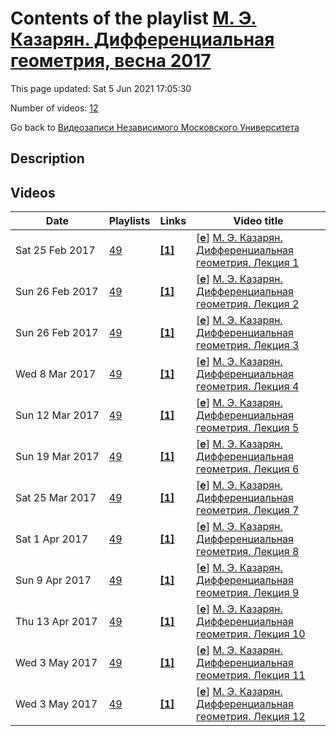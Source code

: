 # Contents of the playlist [М. Э. Казарян. Дифференциальная геометрия, весна 2017](https://www.youtube.com/playlist?list=PLp9ABVh6_x4EjenY_ZjMV-WHw1v8RToXQ)

This page updated: Sat 5 Jun 2021 17:05:30

Number of videos: [12](#videos)

Go back to [Видеозаписи Независимого Московского Университета](../README.md)

## Description



## Videos

|Date|Playlists|Links|Video title|
|---|---|---|---|
| Sat&nbsp;25&nbsp;Feb&nbsp;2017 | [49](../playlists/49 "М. Э. Казарян. Дифференциальная геометрия, весна 2017") | [**[1]**](http://ium.mccme.ru/s17/s17-diffgeom.html) | [[**e**](https://studio.youtube.com/video/DDLNG5oAqOM/edit "Edit")] [М. Э. Казарян. Дифференциальная геометрия. Лекция 1](https://www.youtube.com/watch?v=DDLNG5oAqOM&list=PLp9ABVh6_x4EjenY_ZjMV-WHw1v8RToXQ "Курс НМУ для 2-го курса. 7 февраля 2017 г. 17:30, НМУ 303 (Москва, Большой Власьевский пер., 11) http://ium.mccme.ru/s17/s17-diffgeom.html") |
| Sun&nbsp;26&nbsp;Feb&nbsp;2017 | [49](../playlists/49 "М. Э. Казарян. Дифференциальная геометрия, весна 2017") | [**[1]**](http://ium.mccme.ru/s17/s17-diffgeom.html) | [[**e**](https://studio.youtube.com/video/R1Zg-qOz2n0/edit "Edit")] [М. Э. Казарян. Дифференциальная геометрия. Лекция 2](https://www.youtube.com/watch?v=R1Zg-qOz2n0&list=PLp9ABVh6_x4EjenY_ZjMV-WHw1v8RToXQ "Курс НМУ для 2-го курса. 14 февраля 2017 г. 17:30, НМУ 303 (Москва, Большой Власьевский пер., 11) http://ium.mccme.ru/s17/s17-diffgeom.html") |
| Sun&nbsp;26&nbsp;Feb&nbsp;2017 | [49](../playlists/49 "М. Э. Казарян. Дифференциальная геометрия, весна 2017") | [**[1]**](http://ium.mccme.ru/s17/s17-diffgeom.html) | [[**e**](https://studio.youtube.com/video/Keku7wtajdQ/edit "Edit")] [М. Э. Казарян. Дифференциальная геометрия. Лекция 3](https://www.youtube.com/watch?v=Keku7wtajdQ&list=PLp9ABVh6_x4EjenY_ZjMV-WHw1v8RToXQ "Курс НМУ для 2-го курса. 21 февраля 2017 г. 17:30, НМУ 303 (Москва, Большой Власьевский пер., 11) http://ium.mccme.ru/s17/s17-diffgeom.html") |
| Wed&nbsp;8&nbsp;Mar&nbsp;2017 | [49](../playlists/49 "М. Э. Казарян. Дифференциальная геометрия, весна 2017") | [**[1]**](http://ium.mccme.ru/s17/s17-diffgeom.html) | [[**e**](https://studio.youtube.com/video/ClPOXtwLOnc/edit "Edit")] [М. Э. Казарян. Дифференциальная геометрия. Лекция 4](https://www.youtube.com/watch?v=ClPOXtwLOnc&list=PLp9ABVh6_x4EjenY_ZjMV-WHw1v8RToXQ "Курс НМУ для 2-го курса. 28 февраля 2017 г. 17:30, НМУ 303 (Москва, Большой Власьевский пер., 11) http://ium.mccme.ru/s17/s17-diffgeom.html") |
| Sun&nbsp;12&nbsp;Mar&nbsp;2017 | [49](../playlists/49 "М. Э. Казарян. Дифференциальная геометрия, весна 2017") | [**[1]**](http://ium.mccme.ru/s17/s17-diffgeom.html) | [[**e**](https://studio.youtube.com/video/HggMRle9JQQ/edit "Edit")] [М. Э. Казарян. Дифференциальная геометрия. Лекция 5](https://www.youtube.com/watch?v=HggMRle9JQQ&list=PLp9ABVh6_x4EjenY_ZjMV-WHw1v8RToXQ "Курс НМУ для 2-го курса. 7 марта 2017 г. 17:30, НМУ 303 (Москва, Большой Власьевский пер., 11) http://ium.mccme.ru/s17/s17-diffgeom.html") |
| Sun&nbsp;19&nbsp;Mar&nbsp;2017 | [49](../playlists/49 "М. Э. Казарян. Дифференциальная геометрия, весна 2017") | [**[1]**](http://ium.mccme.ru/s17/s17-diffgeom.html) | [[**e**](https://studio.youtube.com/video/L0CuP26Pfn8/edit "Edit")] [М. Э. Казарян. Дифференциальная геометрия. Лекция 6](https://www.youtube.com/watch?v=L0CuP26Pfn8&list=PLp9ABVh6_x4EjenY_ZjMV-WHw1v8RToXQ "Курс НМУ для 2-го курса. 14 марта 2017 г. 17:30, НМУ 303 (Москва, Большой Власьевский пер., 11) http://ium.mccme.ru/s17/s17-diffgeom.html") |
| Sat&nbsp;25&nbsp;Mar&nbsp;2017 | [49](../playlists/49 "М. Э. Казарян. Дифференциальная геометрия, весна 2017") | [**[1]**](http://ium.mccme.ru/s17/s17-diffgeom.html) | [[**e**](https://studio.youtube.com/video/gcfaCaa9aU8/edit "Edit")] [М. Э. Казарян. Дифференциальная геометрия. Лекция 7](https://www.youtube.com/watch?v=gcfaCaa9aU8&list=PLp9ABVh6_x4EjenY_ZjMV-WHw1v8RToXQ "Курс НМУ для 2-го курса. 21 марта 2017 г. 17:30, НМУ 303 (Москва, Большой Власьевский пер., 11) http://ium.mccme.ru/s17/s17-diffgeom.html") |
| Sat&nbsp;1&nbsp;Apr&nbsp;2017 | [49](../playlists/49 "М. Э. Казарян. Дифференциальная геометрия, весна 2017") | [**[1]**](http://ium.mccme.ru/s17/s17-diffgeom.html) | [[**e**](https://studio.youtube.com/video/AobaxENd-IE/edit "Edit")] [М. Э. Казарян. Дифференциальная геометрия. Лекция 8](https://www.youtube.com/watch?v=AobaxENd-IE&list=PLp9ABVh6_x4EjenY_ZjMV-WHw1v8RToXQ "Курс НМУ для 2-го курса. 4 апреля 2017 г. 17:30, НМУ 303 (Москва, Большой Власьевский пер., 11) http://ium.mccme.ru/s17/s17-diffgeom.html") |
| Sun&nbsp;9&nbsp;Apr&nbsp;2017 | [49](../playlists/49 "М. Э. Казарян. Дифференциальная геометрия, весна 2017") | [**[1]**](http://ium.mccme.ru/s17/s17-diffgeom.html) | [[**e**](https://studio.youtube.com/video/zivIuxoeYFc/edit "Edit")] [М. Э. Казарян. Дифференциальная геометрия. Лекция 9](https://www.youtube.com/watch?v=zivIuxoeYFc&list=PLp9ABVh6_x4EjenY_ZjMV-WHw1v8RToXQ "Курс НМУ для 2-го курса. 4 апреля 2017 г. 17:30, НМУ 303 (Москва, Большой Власьевский пер., 11) http://ium.mccme.ru/s17/s17-diffgeom.html") |
| Thu&nbsp;13&nbsp;Apr&nbsp;2017 | [49](../playlists/49 "М. Э. Казарян. Дифференциальная геометрия, весна 2017") | [**[1]**](http://ium.mccme.ru/s17/s17-diffgeom.html) | [[**e**](https://studio.youtube.com/video/bHQhNMI9B14/edit "Edit")] [М. Э. Казарян. Дифференциальная геометрия. Лекция 10](https://www.youtube.com/watch?v=bHQhNMI9B14&list=PLp9ABVh6_x4EjenY_ZjMV-WHw1v8RToXQ "Курс НМУ для 2-го курса. 11 апреля 2017 г. 17:30, НМУ 303 (Москва, Большой Власьевский пер., 11) http://ium.mccme.ru/s17/s17-diffgeom.html") |
| Wed&nbsp;3&nbsp;May&nbsp;2017 | [49](../playlists/49 "М. Э. Казарян. Дифференциальная геометрия, весна 2017") | [**[1]**](http://ium.mccme.ru/s17/s17-diffgeom.html) | [[**e**](https://studio.youtube.com/video/ZhlTwtK4u6g/edit "Edit")] [М. Э. Казарян. Дифференциальная геометрия. Лекция 11](https://www.youtube.com/watch?v=ZhlTwtK4u6g&list=PLp9ABVh6_x4EjenY_ZjMV-WHw1v8RToXQ "Курс НМУ для 2-го курса. Совместно с Бычковым Б. С. 18 апреля 2017 г. 17:30, НМУ 304 (Москва, Большой Власьевский пер., 11) http://ium.mccme.ru/s17/s17-diffgeom.html") |
| Wed&nbsp;3&nbsp;May&nbsp;2017 | [49](../playlists/49 "М. Э. Казарян. Дифференциальная геометрия, весна 2017") | [**[1]**](http://ium.mccme.ru/s17/s17-diffgeom.html) | [[**e**](https://studio.youtube.com/video/k2pQuDw-VrQ/edit "Edit")] [М. Э. Казарян. Дифференциальная геометрия. Лекция 12](https://www.youtube.com/watch?v=k2pQuDw-VrQ&list=PLp9ABVh6_x4EjenY_ZjMV-WHw1v8RToXQ "Курс НМУ для 2-го курса.  25 апреля 2017 г. 17:30, НМУ 304 (Москва, Большой Власьевский пер., 11) http://ium.mccme.ru/s17/s17-diffgeom.html") |
